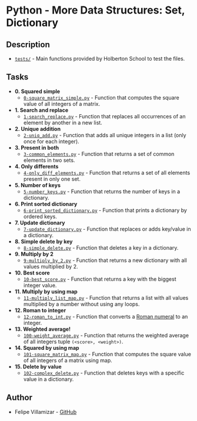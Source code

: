 # Python - More Data Structures: Set, Dictionary

## Description

* [`tests/`](./tests) - Main functions provided by Holberton School to test the files.

## Tasks

* **0. Squared simple**
  * [`0-square_matrix_simple.py`](./0-square_matrix_simple.py) - Function that computes the square value of all integers of a matrix.
* **1. Search and replace**
  * [`1-search_replace.py`](./1-search_replace.py) - Function that replaces all occurrences of an element by another in a new list.
* **2. Unique addition**
  * [`2-uniq_add.py`](./2-uniq_add.py) - Function that adds all unique integers in a list (only once for each integer).
* **3. Present in both**
  * [`3-common_elements.py`](./3-common_elements.py) - Function that returns a set of common elements in two sets.
* **4. Only differents**
  * [`4-only_diff_elements.py`](./4-only_diff_elements.py) - Function that returns a set of all elements present in only one set.
* **5. Number of keys**
  * [`5-number_keys.py`](./5-number_keys.py) - Function that returns the number of keys in a dictionary.
* **6. Print sorted dictionary**
  * [`6-print_sorted_dictionary.py`](./6-print_sorted_dictionary.py) - Function that prints a dictionary by ordered keys.
* **7. Update dictionary**
  * [`7-update_dictionary.py`](./7-update_dictionary.py) - Function that replaces or adds key/value in a dictionary.
* **8. Simple delete by key**
  * [`8-simple_delete.py`](./8-simple_delete.py) - Function that deletes a key in a dictionary.
* **9. Multiply by 2**
  * [`9-multiply_by_2.py`](./9-multiply_by_2.py) - Function that returns a new dictionary with all values multiplied by 2.
* **10. Best score**
  * [`10-best_score.py`](./10-best_score.py) - Function that returns a key with the biggest integer value.
* **11. Multiply by using map**
  * [`11-multiply_list_map.py`](./11-multiply_list_map.py) - Function that returns a list with all values multiplied by a number without using any loops.
* **12. Roman to integer**
  * [`12-roman_to_int.py`](./12-roman_to_int.py) - Function that converts a [Roman numeral](https://en.wikipedia.org/wiki/Roman_numerals) to an integer.
* **13. Weighted average!**
  * [`100-weight_average.py`](./100-weight_average.py) - Function that returns the weighted average of all integers tuple `(<score>, <weight>)`.
* **14. Squared by using map**
  * [`101-square_matrix_map.py`](./101-square_matrix_map.py) - Function that computes the square value of all integers of a matrix using map.
* **15. Delete by value**
  * [`102-complex_delete.py`](./102-complex_delete.py) - Function that deletes keys with a specific value in a dictionary.

## Author
* Felipe Villamizar - [GitHub](https://github.com/felipevcc)
